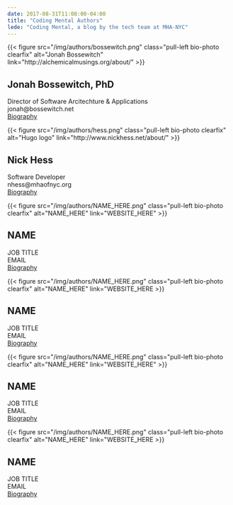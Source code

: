 ```yaml
---
date: 2017-08-31T11:08:00-04:00
title: "Coding Mental Authors"
lede: "Coding Mental, a blog by the tech team at MHA-NYC"
---
```


<div class="row">
	<div class="col-sm-6 clearfix bio-author">
		{{< figure src="/img/authors/bossewitch.png" class="pull-left bio-photo clearfix" alt="Jonah Bossewitch" link="http://alchemicalmusings.org/about/" >}}
		<h2>Jonah Bossewitch, PhD</h2>
		<p>Director of Software Arcitechture & Applications<br />
		jonah@bossewitch.net<br />
		<a href="http://alchemicalmusings.org/about/" target="_blank">Biography</a></p>
	</div>
	<div class="col-sm-6 clearfix bio-author">
		{{< figure src="/img/authors/hess.png" class="pull-left bio-photo clearfix" alt="Hugo logo" link="http://www.nickhess.net/about/" >}}
		<h2>Nick Hess</h2>
		<p>Software Developer<br />
		nhess@mhaofnyc.org<br />
		<a href="http://www.nickhess.net/about/" target="_blank">Biography</a></p>
	</div>
</div>

<div class="row">
	<div class="col-sm-6 clearfix bio-author">
	<!-- TODO: Add additional contributor --> 
	{{< figure src="/img/authors/NAME_HERE.png" class="pull-left bio-photo clearfix" alt="NAME_HERE" link="WEBSITE_HERE" >}}
		<h2>NAME</h2>
		<p>JOB TITLE<br />
		EMAIL<br />
		<a href="WEBSITE" target="_blank">Biography</a></p>
	</div>
	<div class="col-sm-6 clearfix bio-author">
	<!-- TODO: Add additional contributor --> 
	{{< figure src="/img/authors/NAME_HERE.png" class="pull-left bio-photo clearfix" alt="NAME_HERE" link="WEBSITE_HERE >}}
		<h2>NAME</h2>
		<p>JOB TITLE<br />
		EMAIL<br />
		<a href="WEBSITE" target="_blank">Biography</a></p> 
	</div>
</div>

<div class="row">
	<div class="col-sm-6 clearfix bio-author">
	<!-- TODO: Add additional contributor --> 
	{{< figure src="/img/authors/NAME_HERE.png" class="pull-left bio-photo clearfix" alt="NAME_HERE" link="WEBSITE_HERE" >}}
		<h2>NAME</h2>
		<p>JOB TITLE<br />
		EMAIL<br />
		<a href="WEBSITE" target="_blank">Biography</a></p>
	</div>
	<div class="col-sm-6 clearfix bio-author">
	<!-- TODO: Add additional contributor --> 
	{{< figure src="/img/authors/NAME_HERE.png" class="pull-left bio-photo clearfix" alt="NAME_HERE" link="WEBSITE_HERE >}}
		<h2>NAME</h2>
		<p>JOB TITLE<br />
		EMAIL<br />
		<a href="WEBSITE" target="_blank">Biography</a></p> 
	</div>
</div>
